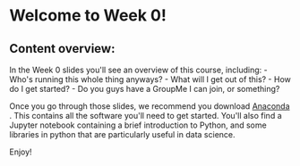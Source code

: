 # Welcome to Week 0!
## Content overview:
In the Week 0 slides you'll see an overview of this course, including:
    - Who's running this whole thing anyways?
    - What will I get out of this?
    - How do I get started?
    - Do you guys have a GroupMe I can join, or something?

Once you go through those slides, we recommend you download <a href="anaconda.org"> Anaconda </a>. This contains all the software you'll need to get started.
You'll also find a Jupyter notebook containing a brief introduction to Python, and some libraries in python that are particularly useful in data science.

Enjoy!
